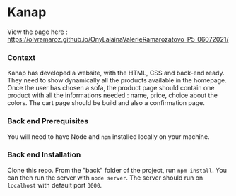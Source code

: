 # Kanap #
View the page here : https://olvramaroz.github.io/OnyLalainaValerieRamarozatovo_P5_06072021/


### Context ###
Kanap has developed a website, with the HTML, CSS and back-end ready.
They need to show dynamically all the products available in the homepage.
Once the user has chosen a sofa, the product page should contain one product with all the informations needed : name, price, choice about the colors.
The cart page should be build and also a confirmation page.


### Back end Prerequisites ###

You will need to have Node and `npm` installed locally on your machine.

### Back end Installation ###

Clone this repo. From the "back" folder of the project, run `npm install`. You 
can then run the server with `node server`. 
The server should run on `localhost` with default port `3000`.
